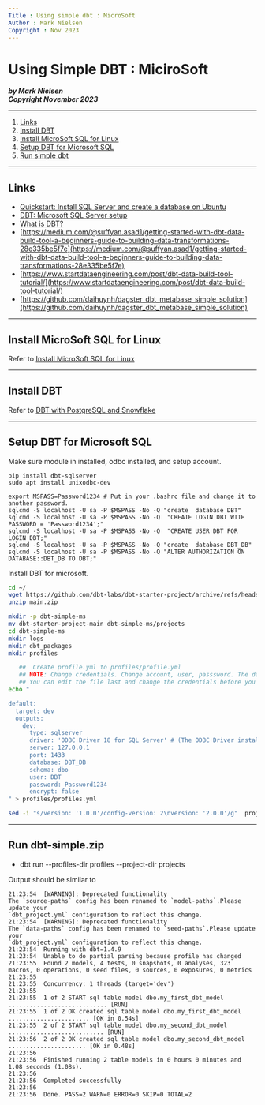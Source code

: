 ```yaml
---
Title : Using simple dbt : MicroSoft
Author : Mark Nielsen
Copyright : Nov 2023
---
```


Using Simple DBT : MiciroSoft
===============

_**by Mark Nielsen  
Copyright November 2023**_

* * *

1. [Links](#links)
2. [Install DBT](#dbt)
3. [Install MicroSoft SQL for Linux](#ms)
4. [Setup DBT for Microsoft SQL](msbdt)
5. [Run simple dbt](#run)
* * *

<a name=links></a>Links
-----

* [Quickstart: Install SQL Server and create a database on Ubuntu](https://learn.microsoft.com/en-us/sql/linux/quickstart-install-connect-ubuntu?view=sql-server-ver16&tabs=ubuntu2004)
* [DBT: Microsoft SQL Server setup](https://docs.getdbt.com/docs/core/connect-data-platform/mssql-setup)
* [What is DBT?](https://www.getdbt.com/blog/what-exactly-is-dbt)
* [https://medium.com/@suffyan.asad1/getting-started-with-dbt-data-build-tool-a-beginners-guide-to-building-data-transformations-28e335be5f7e](https://medium.com/@suffyan.asad1/getting-started-with-dbt-data-build-tool-a-beginners-guide-to-building-data-transformations-28e335be5f7e)
* [https://www.startdataengineering.com/post/dbt-data-build-tool-tutorial/](https://www.startdataengineering.com/post/dbt-data-build-tool-tutorial/)
* [https://github.com/daihuynh/dagster_dbt_metabase_simple_solution](https://github.com/daihuynh/dagster_dbt_metabase_simple_solution)

* * *
<a name=ms></a>Install MicroSoft SQL for Linux
-----
Refer to 
[Install MicroSoft SQL for Linux](https://github.com/vikingdata/articles/blob/main/databases/microsoft/linux/Install_microsoft_sql_linux.md)

* * *
<a name=dbt></a>Install DBT
-----

Refer to  [DBT with PostgreSQL and Snowflake](dbt1-1.md)

* * *
<a name=msdbt></a>Setup DBT for Microsoft SQL
-----
Make sure module in installed, odbc installed, and setup account. 
```
pip install dbt-sqlserver
sudo apt install unixodbc-dev

export MSPASS=Password1234 # Put in your .bashrc file and change it to another password.
sqlcmd -S localhost -U sa -P $MSPASS -No -Q "create  database DBT"
sqlcmd -S localhost -U sa -P $MSPASS -No -Q  "CREATE LOGIN DBT WITH PASSWORD = 'Password1234';"
sqlcmd -S localhost -U sa -P $MSPASS -No -Q  "CREATE USER DBT FOR LOGIN DBT;"
sqlcmd -S localhost -U sa -P $MSPASS -No -Q "create  database DBT_DB"
sqlcmd -S localhost -U sa -P $MSPASS -No -Q "ALTER AUTHORIZATION ON DATABASE::DBT_DB TO DBT;"
```

Install DBT for microsoft.

```bash
cd ~/
wget https://github.com/dbt-labs/dbt-starter-project/archive/refs/heads/main.zip
unzip main.zip

mkdir -p dbt-simple-ms
mv dbt-starter-project-main dbt-simple-ms/projects
cd dbt-simple-ms
mkdir logs
mkdir dbt_packages
mkdir profiles

   ##  Create profile.yml to profiles/profile.yml
   ## NOTE: Change credentials. Change account, user, passsword. The database "tutorial" should exist and the schema "test". 
   ## You can edit the file last and change the credentials before you run it. 
echo "

default:
  target: dev
  outputs:
    dev:
      type: sqlserver
      driver: 'ODBC Driver 18 for SQL Server' # (The ODBC Driver installed on your system)
      server: 127.0.0.1
      port: 1433
      database: DBT_DB
      schema: dbo
      user: DBT
      password: Password1234
      encrypt: false
" > profiles/profiles.yml

sed -i "s/version: '1.0.0'/config-version: 2\nversion: '2.0.0'/g"  projects/dbt_project.yml

```

* * *
<a name=run></a>Run dbt-simple.zip
-----


* dbt run --profiles-dir profiles --project-dir projects

Output should be similar to

```
21:23:54  [WARNING]: Deprecated functionality
The `source-paths` config has been renamed to `model-paths`.Please update your
`dbt_project.yml` configuration to reflect this change.
21:23:54  [WARNING]: Deprecated functionality
The `data-paths` config has been renamed to `seed-paths`.Please update your
`dbt_project.yml` configuration to reflect this change.
21:23:54  Running with dbt=1.4.9
21:23:54  Unable to do partial parsing because profile has changed
21:23:55  Found 2 models, 4 tests, 0 snapshots, 0 analyses, 323 macros, 0 operations, 0 seed files, 0 sources, 0 exposures, 0 metrics
21:23:55
21:23:55  Concurrency: 1 threads (target='dev')
21:23:55
21:23:55  1 of 2 START sql table model dbo.my_first_dbt_model ............................ [RUN]
21:23:55  1 of 2 OK created sql table model dbo.my_first_dbt_model ....................... [OK in 0.54s]
21:23:55  2 of 2 START sql table model dbo.my_second_dbt_model ........................... [RUN]
21:23:56  2 of 2 OK created sql table model dbo.my_second_dbt_model ...................... [OK in 0.48s]
21:23:56
21:23:56  Finished running 2 table models in 0 hours 0 minutes and 1.08 seconds (1.08s).
21:23:56
21:23:56  Completed successfully
21:23:56
21:23:56  Done. PASS=2 WARN=0 ERROR=0 SKIP=0 TOTAL=2
```